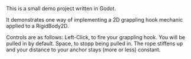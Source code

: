This is a small demo project written in Godot.

It demonstrates one way of implementing a 2D grappling hook mechanic applied to a RigidBody2D.

Controls are as follows: 
Left-Click, to fire your grappling hook. You will be pulled in by default.
Space, to stopp being pulled in. The rope stiffens up and your distance to your anchor stays (more or less) constant.
